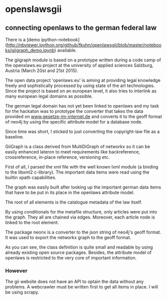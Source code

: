 # openslawsgii
## connecting openlaws to the german federal law

There is a [demo ipython-notebook]
(http://nbviewer.ipython.org/github/fkuhn/openlawsgii/blob/master/notebooks/giigraph_demo.ipynb) available.


The giigraph module is based on a prototype written during a code camp of
the openslaws.eu project at the university of applied sciences Salzburg,
Austria (March 20st and 21st 2015).

The open data project 'openlaws.eu' is aiming at providing legal
knowledge freely and sophistically processed by using state of the art
technologies. Since the project is based on an european level, it also
tries to interlink as many european legal domains as possible.

The german legal domain has not yet been linked to openlaws and my task
for the hackaton was to prototype the converter that takes the data provided
on www.gesetze-im-internet.de and converts it to the geoff format of
neo4j by using the specific attribute model for a database node.

Since time was short, I sticked to just converting the copyright-law file
as a baseline.

GiiGraph is a class derived from MultiDiGraph of networkx so it can be
easily enhanced lateron to meet requirements like backreference, crossreference,
in-place reference, versioning etc.

First of all, I parsed the xml file with the well known lxml module
(a binding to the libxml2 c-library). The important data items were read using the
builtin xpath capabilities.

The graph was easily built after looking up the important german data
items that have to be put in its place in the openlaws attribute model.

The root of all elements is the catalogue metadata of the law itself.

By using conditionals for the metafile structure, only articles were
put into the graph. They all are chained via edges. Moreover, each article
node is linked to the root element.

The package neonx is a converter to the json string of neo4j's geoff format.
It was used to export the networkx graph to the geoff format.

As you can see, the class definition is quite small and readable by
using already existing open source packages. Besides, the attribute model
of openlaws is restricted to the very core of important information.


### However
The gii website does not have an API to optain the data without any problems.
A webcrawler must be written first to get all items in place. I will be
using scrapy. 




